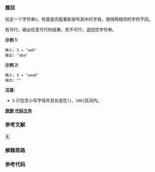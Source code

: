 ### 题目
给定一个字符串`S`，检查是否能重新排布其中的字母，使得两相邻的字符不同。

若可行，输出任意可行的结果。若不可行，返回空字符串。

**示例  1:**

    
    
    输入: S = "aab"
    输出: "aba"
    

**示例 2:**

    
    
    输入: S = "aaab"
    输出: ""
    

**注意:**

  * `S` 只包含小写字母并且长度在`[1, 500]`区间内。

 **[原题](https://leetcode-cn.com/problems/reorganize-string/)**    **[代码文件]()**


### 参考文献
无

### 解题思路




### 参考代码

```go


```




